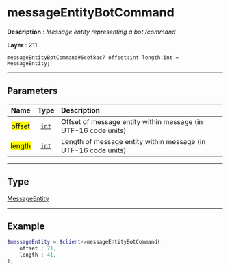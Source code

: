 # messageEntityBotCommand

**Description** : *Message entity representing a bot /command*

**Layer** : 211

```tl
messageEntityBotCommand#6cef8ac7 offset:int length:int = MessageEntity;
```

---

## Parameters

| Name | Type | Description |
| :---: | :---: | :--- |
| <mark>offset</mark> | [`int`](type/int) | Offset of message entity within message (in UTF-16 code units) |
| <mark>length</mark> | [`int`](type/int) | Length of message entity within message (in UTF-16 code units) |

---

## Type

[MessageEntity](type/MessageEntity)

---

## Example

```php
$messageEntity = $client->messageEntityBotCommand(
	offset : 71,
	length : 41,
);
```